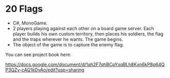 # 20 Flags

* C#, MonoGame.
* 2 players playing against each other on a board game server. Each player builds his own custom territory, then places his soldiers, the flag and the traps wherever he wants. The game begins. 
* The object of the game is to capture the enemy flag.

You can see project book here:

https://docs.google.com/document/d/1ah2F7qhBCpYxqBLh8Kxn6kP8p64QP3QZy-cAQ1kDyAo/edit?usp=sharing
